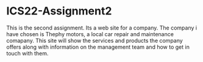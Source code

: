 # ICS22-Assignment2
This is the second assignment. Its a web site for a company. The company i have chosen is Thephy motors, a local car repair and maintenance comapany. 
This site will show the services and products the company offers along with information on the management team and how to get in touch with them.
